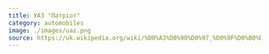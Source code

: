 ```yaml
---
title: УАЗ "Патріот"
category: automobiles
image: ./images/uaz.png
source: https://uk.wikipedia.org/wiki/%D0%A3%D0%90%D0%97_%D0%9F%D0%B0%D1%82%D1%80%D1%96%D0%BE%D1%82#%D0%9D%D0%B0_%D0%BE%D0%B7%D0%B1%D1%80%D0%BE%D1%94%D0%BD%D0%BD%D1%96
---
```

